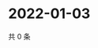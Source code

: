 # 2022-01-03

共 0 条

<!-- BEGIN WEIBO -->
<!-- 最后更新时间 Mon Jan 03 2022 00:12:45 GMT+0800 (China Standard Time) -->

<!-- END WEIBO -->
